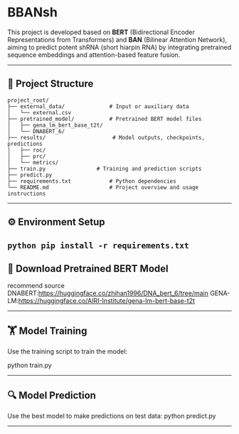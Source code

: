 # BBANsh
This project is developed based on **BERT** (Bidirectional Encoder Representations from Transformers) and **BAN** (Bilinear Attention Network), aiming to predict potent shRNA (short hiarpin RNA) by integrating pretrained sequence embeddings and attention-based feature fusion.

---

## 📁 Project Structure
```text
project_root/
├── external_data/              # Input or auxiliary data
│   └── external.csv
├── pretrained_model/           # Pretrained BERT model files
│   ├── gena_lm_bert_base_t2t/
│   └── DNABERT_6/
├── results/                     # Model outputs, checkpoints, predictions
│   ├── roc/
│   ├── prc/
│   └── metrics/
├── train.py                # Training and prediction scripts
├── predict.py
├── requirements.txt            # Python dependencies
└── README.md                   # Project overview and usage instructions
```
---

## ⚙️ Environment Setup
`python
pip install -r requirements.txt
`
---

## 🔽 Download Pretrained BERT Model
recommend source
DNABERT:https://huggingface.co/zhihan1996/DNA_bert_6/tree/main
GENA-LM:https://huggingface.co/AIRI-Institute/gena-lm-bert-base-t2t

---

## 🏋️ Model Training
Use the training script to train the model:

python train.py

---

## 🔍 Model Prediction
Use the best model to make predictions on test data:
python predict.py

---
